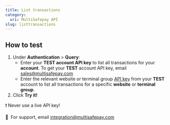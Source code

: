 ```yaml
---
title: List transactions
category:
  uri: MultiSafepay API
slug: listtransactions
---
```


## How to test

1. Under **Authentication** > **Query**:
   - Enter your **TEST account API key** to list all transactions for your **account**. To get your **TEST** account API key, email <sales@multisafepay.com>
   - Enter the relevant website or terminal group [API key](/docs/sites#site-id-api-key-and-security-code) from your **TEST** account to list all transactions for a specific **website** or **terminal group**.
2. Click **Try it!**

❗️ Never use a live API key!

💬  For support, email [integration@multisafepay.com](mailto:integration@multisafepay.com)

